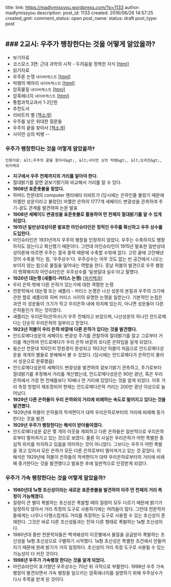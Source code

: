 title: 
link: https://madlymissyou.wordpress.com/?p=1133
author: madlymissyou
description: 
post_id: 1133
created: 2016/06/26 14:57:25
created_gmt: 
comment_status: open
post_name: 
status: draft
post_type: post

# 

## ### 2교시: 우주가 팽창한다는 것을 어떻게 알았을까?

  * 보기자료
  * 코스모스 3편: 근대 과학의 시작 - 두려움을 정복한 지식 [[html]](http://navercast.naver.com/contents.nhn?rid=57&contents_id=51996)
  * 읽기자료
  * 우주론 논쟁 `네이버캐스트` [[html]](http://navercast.naver.com/contents.nhn?rid=20&contents_id=1321)
  * 빅뱅의 메아리 `네이버캐스트` [[html]](http://navercast.naver.com/contents.nhn?rid=20&contents_id=1603)
  * 암흑물질 `네이버캐스트` [[html]](http://navercast.naver.com/contents.nhn?rid=20&contents_id=11)
  * 암흑에너지 `네이버캐스트` [[html]](http://navercast.naver.com/contents.nhn?rid=20&contents_id=57)
  * 통합과학교과서 1-2단원
  * 추천도서
  * 리비트의 별 [[책소개]](http://book.naver.com/bookdb/book_detail.nhn?bid=6748803)
  * 우주를 낳은 위대한 질문들
  * 우주의 끝을 찾아서 [[책소개]](http://book.naver.com/bookdb/book_detail.nhn?bid=7601986)
  * 사이먼 싱의 빅뱅
\-- 

### 우주가 팽창한다는 것을 어떻게 알았을까?

`인용자료: &lt;우주의 끝을 찾아서&gt;, &lt;사이먼 싱의 빅뱅&gt;, &lt;오리진&gt;, 위키백과`

  * **지구에서 우주 천체까지의 거리를 알아야 한다.**
  * 절대밝기를 알면 겉보기밝기와 비교해서 거리를 알 수 있다.
  * **1908년 표준촛불을 찾았다.**
  * 하버드 천문대의 computer 헨리에타 리비트가 (당시에는 은하인줄 몰랐기 때문에 마젤란 성운이라고 불렀던) 마젤란 은하의 1777개 세페이드 변광성을 관측하여 주기-광도 관계를 발견하여 논문 발표
  * **1908년 세페이드 변광성을 표준촛불로 활용하여 먼 천체의 절대밝기를 알 수 있게 되었다.**
  * **1915년 일반상대성이론 발표한 아인슈타인은 정적인 우주를 확신하고 우주 상수를 도입한다.**
  * 아인슈타인은 1931년까지 우주의 팽창을 인정하지 않았다. 우주는 수축하지도 팽창하지도 않는다고 확신했기 때문이다. 그런데 아인슈타인이 1915년 발표한 일반상대성이론에 따르면 우주는 결국 중력 때문에 수축할 수밖에 없다. 고민 끝에 고안해낸 것이 수축을 막는 힘, ‘우주상수’다. 우주상수는 아무 것도 없는 빈 공간에서 나오는 보이지 않는 힘으로 물질을 밀어내는 역할을 한다. 훗날 허블의 발견으로 우주 팽창이 명확해지자 아인슈타인은 우주상수를 ‘일생일대 실수’라고 말했다.
  * **1920년 대논쟁 (섀플리-커티스 논쟁)** [[위키백과]](https://ko.wikipedia.org/wiki/%EB%8C%80%EB%85%BC%EC%9F%81_\(%EC%B2%9C%EB%AC%B8%ED%95%99\))
  * 우리 은하 밖에 다른 은하가 있는가에 대한 격렬한 논쟁
  * 천문학에서 대논쟁 또는 섀플리 - 커티스 논쟁은 나선 성운의 본질과 우주의 크기에 관한 할로 섀플리와 히버 커티스 사이의 유명한 논쟁을 일컫는다. 기본적인 논점은 과연 이 성운들이 크기가 작고 우리은하 내에 위치해 있는지, 아니면 성운들이 다른 은하들인가 하는 것이였다.
  * 섀플리는 우리은하(은하수)가 우주 전체라고 보았으며, 나선성운의 하나인 안드로메다는 단순히 우리은하의 일부라고 믿었다.
  * **1923년 허블이 우리 은하 바깥에 다른 은하가 있다는 것을 발견했다.**
  * 안드로메다성운의 세페이드 변광성 주기를 관찰하여 절대밝기를 알고 그로부터 거리를 계산하여 안드로메다가 우리 은하 바깥의 또다른 은하임을 알게 되었다.
  * 윌슨산 천문대 100인치 망원경이 완성되고 1923년 허블이 처음으로 안드로메다성운을 개개의 별들로 분해해서 볼 수 있었다. (당시에는 안드로메다가 은하인지 몰라서 성운으로 분류했음)
  * 안드로메다성운의 세페이드 변광성을 발견하여 겉보기밝기 관측하고, 주기로부터 절대밝기를 추정해서 거리를 계산했는데, 안드로메다성운은 90만 광년, 혹은 우리은하에서 가장 먼 천체들보다 10배나 먼 거리에 있었다는 것을 알게 되었다. 이후 거리 측정 방법이 재조정되어 현재는 안드로메다은하 거리는 200만 광년 이상으로 늘어났다.
  * **1929년 다른 은하들이 우리 은하와의 거리에 비례하는 속도로 멀어지고 있다는 것을 발견했다.**
  * 1929년에 허블이 은하들의 적색편이가 대략 우리은하로부터의 거리에 비례해 증가한다는 것을 발견
  * **1929년 우주가 팽창한다는 해석이 받아들여졌다.**
  * 안드로메다성운 같은 몇 개의 이웃을 제외하고 다른 은하들은 일반적으로 우리은하로부터 멀어져가고 있는 것으로 보였다. 물론 이 사실은 우리은하가 어떤 특별한 중심적 위치를 차지하고 있음을 의미하는 것이 아니었다. 그보다는 우주가 어떤 폭발을 겪고 있어서 모든 은하가 모든 다른 은하로부터 멀어져가고 있는 것 같았다. 이 해석은 1929년에 허블이 은하들의 적색편이가 대략 우리은하로부터의 거리에 비례해 증가한다는 것을 발견했다고 발표한 후에 일반적으로 인정받게 되었다.

### 우주가 가속 팽창한다는 것을 어떻게 알았을까?

  * **1980년대 1a형 초신성이라는 새로운 표준촛불을 발견하여 아주 먼 천체의 거리 측정이 가능해졌다.**
  * 질량이 큰 별이 폭발하는 초신성은 폭발할 때의 질량이 모두 다르기 때문에 밝기가 일정하지 않아서 거리 측정의 도구로 사용하기에는 어려움이 많다. 그런데 천문학자들에게는 너무나 다행스럽게도 거리를 측정하는 도구로 사용할 수 있는 초신성이 존재한다. 그것은 바로 다른 초신성들과는 전혀 다른 형태로 폭발하는 1a형 초신성이다.
  * 1980년대 중반 천문학자들은 백색왜성이 이웃별에서 물질을 공급받아 폭발하는 초신성을 1a형 초신성으로 구별하기 시작했다. 1a형 초신성은 특별한 조건에서 만들어지기 때문에 원래 밝기가 거의 일정하다. 초신성이 거리 측정 도구로 사용될 수 있는 가능성이 더 커진 것이다.
  * **1998년 우주가 가속팽창 한다는 것을 알게 되었다.**
  * 아인슈타인이 포기했던 우주상수는 70년 뒤 극적으로 부활한다. 1998년 우주 가속 팽창이 발견되면서 가속 팽창을 일으키는 암흑에너지를 설명하기 위해 우주상수가 다시 주목을 받게 된 것이다.